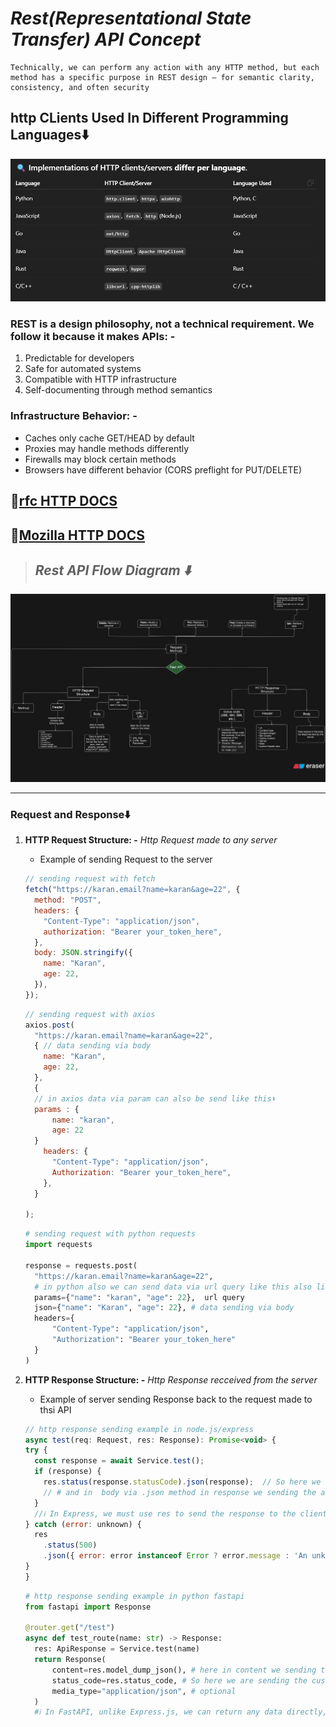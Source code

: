 # **_Rest(Representational State Transfer) API Concept_**

```text
Technically, we can perform any action with any HTTP method, but each method has a specific purpose in REST design — for semantic clarity, consistency, and often security
```

## **http CLients Used In Different Programming Languages⬇️**

![httpCLientsUsedInDifferentProgrammingLang](./imgs/httpClients.png)

### REST is a design philosophy, not a technical requirement. We follow it because it makes APIs: -

1. Predictable for developers
2. Safe for automated systems
3. Compatible with HTTP infrastructure
4. Self-documenting through method semantics

### Infrastructure Behavior: -

- Caches only cache GET/HEAD by default
- Proxies may handle methods differently
- Firewalls may block certain methods
- Browsers have different behavior (CORS preflight for PUT/DELETE)

## **🔗[rfc HTTP DOCS](https://datatracker.ietf.org/doc/html/rfc7231)**

## **🔗[Mozilla HTTP DOCS](https://developer.mozilla.org/en-US/docs/Web/HTTP)**

> ## **_Rest API Flow Diagram ⬇️_**

![Rest API Flow Diagram](./imgs/restapiflowdiagram.svg)

---

### **Request and Response⬇️**

1. **HTTP Request Structure: -** _Http Request made to any server_

   - Example of sending Request to the server

   ```js
   // sending request with fetch
   fetch("https://karan.email?name=karan&age=22", {
     method: "POST",
     headers: {
       "Content-Type": "application/json",
       authorization: "Bearer your_token_here",
     },
     body: JSON.stringify({
       name: "Karan",
       age: 22,
     }),
   });
   ```

   ```js
   // sending request with axios
   axios.post(
     "https://karan.email?name=karan&age=22",
     { // data sending via body
       name: "Karan",
       age: 22,
     },
     {
     // in axios data via param can also be send like this⬇️
     params : {
         name: "karan",
         age: 22
     }
       headers: {
         "Content-Type": "application/json",
         Authorization: "Bearer your_token_here",
       },
     }

   );
   ```

   ```py
   # sending request with python requests
   import requests

   response = requests.post(
     "https://karan.email?name=karan&age=22",
     # in python also we can send data via url query like this also like axios⬇️
     params={"name": "karan", "age": 22},  url query
     json={"name": "Karan", "age": 22}, # data sending via body
     headers={
         "Content-Type": "application/json",
         "Authorization": "Bearer your_token_here"
     }
   )
   ```

2. **HTTP Response Structure: -** _Http Response recceived from the server_

   - Example of server sending Response back to the request made to thsi API

   ```js
   // http response sending example in node.js/express
   async test(req: Request, res: Response): Promise<void> {
   try {
     const response = await Service.test();
     if (response) {
       res.status(response.statusCode).json(response);  // So here we are sending the custom status code to request use res.status method in response. now the reponse received by the request will show this status code.
       // # and in  body via .json method in response we sending the actual data, now the response received by the request will so this so this data in body/ content.
     }
     //ℹ️ In Express, we must use res to send the response to the client — we cannot return custom data from the controller method itself cause it ❌ Has no effect on the HTTP response. and the request will hang until Express times out or sends an empty default response. That’s because Express route handlers don't work with return statements for sending responses. The res object is how Express communicates back to the client
   } catch (error: unknown) {
     res
       .status(500)
       .json({ error: error instanceof Error ? error.message : 'An unknown error occurred' });
   }
   }
   ```

   ```py
   # http response sending example in python fastapi
   from fastapi import Response

   @router.get("/test")
   async def test_route(name: str) -> Response:
     res: ApiResponse = Service.test(name)
     return Response(
         content=res.model_dump_json(), # here in content we sending the actual data, now the response received by the request will so this data in body/content.
         status_code=res.status_code, # So here we are sending the custom status code to request. now the reponse received by the request will show this status code.
         media_type="application/json", # optional
     )
     #ℹ️ In FastAPI, unlike Express.js, we can return any data directly, and FastAPI automatically converts it into a proper HTTP response behind the scenes, but if we send/ returned some custom data, not within the Http response, then in that case the status code to request will be automatically assigned(Mostly 200 status code), not in our control

   ```
